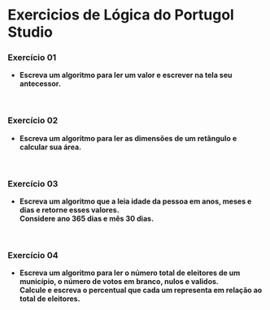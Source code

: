 # Exercicios de Lógica do Portugol Studio
<h3><a href="https://github.com/MarinhoCM/Exercicios_Logica/blob/master/Exec1_antecessor.por"></a><strong>Exercício 01</strong></h3>
<ul>
  <li><strong>Escreva um algoritmo para ler um valor e escrever na tela seu antecessor.</strong></li>
</ul><br>
<h3><a href="https://github.com/MarinhoCM/Exercicios_Logica/blob/master/Exec2_areaRetangulo.por"></a><strong>Exercício 02</strong></h3>
<ul>
  <li><strong>Escreva um algoritmo para ler as dimensões de um retângulo e calcular sua área.</strong></li>
</ul><br>
<h3><a href="https://github.com/MarinhoCM/Exercicios_Logica/blob/master/Exec3_calculaIdade.por"></a><strong>Exercício 03</strong></h3>
<ul>
  <li><strong>Escreva um algoritmo que a leia idade da pessoa em anos, meses e dias e retorne esses valores.<br>Considere ano 365 dias e mês 30 dias.</strong></li>
</ul><br>
<h3><a href="https://github.com/MarinhoCM/Exercicios_Logica/blob/master/Exec4_CalculaVotos.por"></a><strong>Exercício 04</strong></h3>
<ul>
  <li><strong>Escreva um algoritmo para ler o número total de eleitores de um município, o número de votos em branco, nulos e validos.
    <br>Calcule e escreva o percentual que cada um representa em relação ao total de eleitores.</strong></li>
</ul><br>
